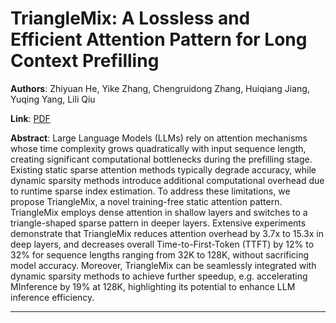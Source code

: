 # TriangleMix: A Lossless and Efficient Attention Pattern for Long Context Prefilling 

**Authors**: Zhiyuan He, Yike Zhang, Chengruidong Zhang, Huiqiang Jiang, Yuqing Yang, Lili Qiu  

**Link**: [PDF](https://arxiv.org/pdf/2507.21526)  

**Abstract**: Large Language Models (LLMs) rely on attention mechanisms whose time complexity grows quadratically with input sequence length, creating significant computational bottlenecks during the prefilling stage. Existing static sparse attention methods typically degrade accuracy, while dynamic sparsity methods introduce additional computational overhead due to runtime sparse index estimation. To address these limitations, we propose TriangleMix, a novel training-free static attention pattern. TriangleMix employs dense attention in shallow layers and switches to a triangle-shaped sparse pattern in deeper layers. Extensive experiments demonstrate that TriangleMix reduces attention overhead by 3.7x to 15.3x in deep layers, and decreases overall Time-to-First-Token (TTFT) by 12% to 32% for sequence lengths ranging from 32K to 128K, without sacrificing model accuracy. Moreover, TriangleMix can be seamlessly integrated with dynamic sparsity methods to achieve further speedup, e.g. accelerating MInference by 19% at 128K, highlighting its potential to enhance LLM inference efficiency. 

---
